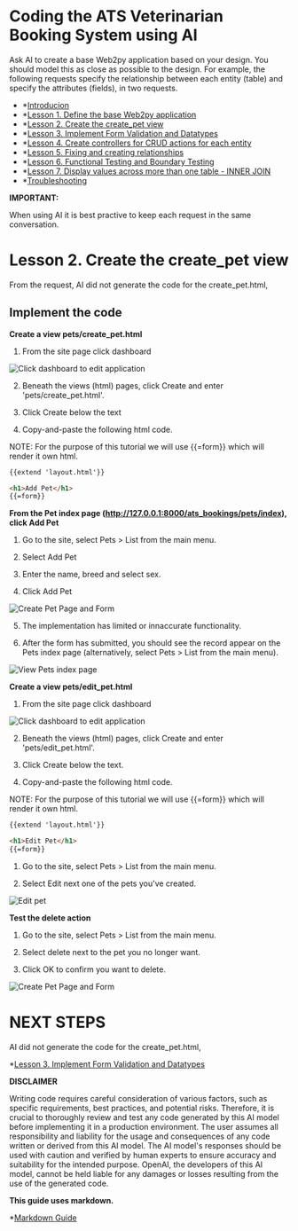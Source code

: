 # Coding the ATS Veterinarian Booking System using AI

Ask AI to create a base Web2py application based on your design. You should model this as close as possible to the design. For example, the following requests specify the relationship between each entity (table) and specify the attributes (fields), in two requests.

- *[Introducion](README.md)
- *[Lesson 1. Define the base Web2py application](LESSON_1.md)
- *[Lesson 2. Create the create_pet view](LESSON_2.md)
- *[Lesson 3. Implement Form Validation and Datatypes](LESSON_3.md)
- *[Lesson 4. Create controllers for CRUD actions for each entity](LESSON_4.md)
- *[Lesson 5. Fixing and creating relationships](LESSON_5.md)
- *[Lesson 6. Functional Testing and Boundary Testing](LESSON_6.md)
- *[Lesson 7. Display values across more than one table - INNER JOIN](LESSON_7.md)
- *[Troubleshooting](TROUBLESHOOTING.md)

**IMPORTANT:**

When using AI it is best practive to keep each request in the same conversation.

# Lesson 2. Create the create_pet view #

From the request, AI did not generate the code for the create_pet.html,

## Implement the code ##

**Create a view pets/create_pet.html**

1. From the site page click dashboard

![Click dashboard to edit application](img/ats_booking__lesson_1__click_dashboard.png)

2. Beneath the views (html) pages, click Create and enter 'pets/create_pet.html'.

3. Click Create below the text

4. Copy-and-paste the following html code.

NOTE: For the purpose of this tutorial we will use {{=form}} which will render it own html.

```html
{{extend 'layout.html'}}

<h1>Add Pet</h1>
{{=form}}
```

**From the Pet index page (http://127.0.0.1:8000/ats_bookings/pets/index), click Add Pet**

1. Go to the site, select Pets > List from the main menu.

2. Select Add Pet

3. Enter the name, breed and select sex.

4. Click Add Pet

![Create Pet Page and Form](img/ats_booking__lesson_2__pets_create_pet_page.png)

5. The implementation has limited or innaccurate functionality. 

6. After the form has submitted, you should see the record appear on the Pets index page (alternatively, select Pets > List from the main menu).

![View Pets index page](img/ats_booking__lesson_2__home_page_with_pets_list.png)

**Create a view pets/edit_pet.html**

1. From the site page click dashboard

![Click dashboard to edit application](img/ats_booking__lesson_1__click_dashboard.png)

2. Beneath the views (html) pages, click Create and enter 'pets/edit_pet.html'.

3. Click Create below the text.

4. Copy-and-paste the following html code.

NOTE: For the purpose of this tutorial we will use {{=form}} which will render it own html.

```html
{{extend 'layout.html'}}

<h1>Edit Pet</h1>
{{=form}}
```

1. Go to the site, select Pets > List from the main menu.

2. Select Edit next one of the pets you've created.

![Edit pet](img/ats_booking__lesson_2__pets_edit_pet.png)

**Test the delete action**

1. Go to the site, select Pets > List from the main menu.

2. Select delete next to the pet you no longer want.

3. Click OK to confirm you want to delete.

![Create Pet Page and Form](img/ats_booking__lesson_2__pets_delete_pet.png)

# NEXT STEPS #

AI did not generate the code for the create_pet.html,

*[Lesson 3. Implement Form Validation and Datatypes](LESSON_3.md)

**DISCLAIMER**

Writing code requires careful consideration of various factors, such as specific requirements, best practices, and potential risks. Therefore, it is crucial to thoroughly review and test any code generated by this AI model before implementing it in a production environment. The user assumes all responsibility and liability for the usage and consequences of any code written or derived from this AI model. The AI model's responses should be used with caution and verified by human experts to ensure accuracy and suitability for the intended purpose. OpenAI, the developers of this AI model, cannot be held liable for any damages or losses resulting from the use of the generated code.

**This guide uses markdown.**

*[Markdown Guide](https://www.markdownguide.org/basic-syntax/)